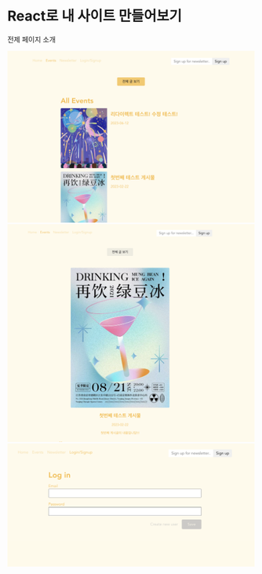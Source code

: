 # React로 내 사이트 만들어보기

전제 페이지 소개

<img src="./스크린샷.png">
<img src="./스크린샷1.png">
<img src="./스크린샷2.png">
